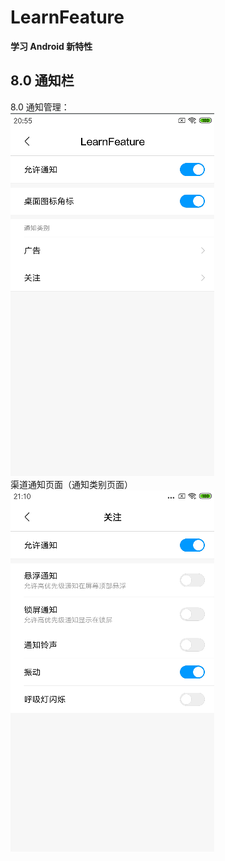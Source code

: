 # LearnFeature
**学习 Android 新特性**
## 8.0 通知栏
8.0 通知管理：  
![8.0 通知管理](https://github.com/lingyanluoxue/LearnFeature/raw/master/img/android_o_notification.png)  
渠道通知页面（通知类别页面）  
![渠道通知页面](https://github.com/lingyanluoxue/LearnFeature/raw/master/img/notification_channel.png)
